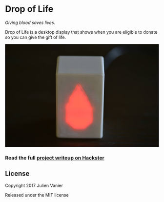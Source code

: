 # Drop of Life

_Giving blood saves lives._

Drop of Life is a desktop display that shows when you are eligible to donate so you can give the gift of life.

![Drop](Photos/drop%20full.jpg)

### Read the full [project writeup on Hackster](https://www.hackster.io/monkbroc/drop-of-life-e2be83)

## License
Copyright 2017 Julien Vanier

Released under the MIT license

